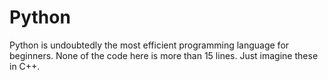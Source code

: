 # Python
Python is undoubtedly the most efficient programming language for beginners. None of the code here is more than 15 lines. Just imagine these in C++. 
